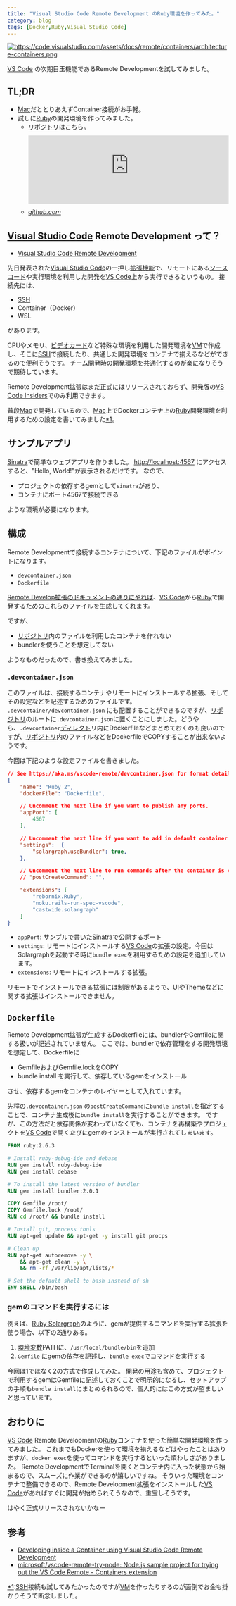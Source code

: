 ```yaml
---
title: "Visual Studio Code Remote Development のRuby環境を作ってみた。"
category: blog
tags: [Docker,Ruby,Visual Studio Code]
---
```

<p><a href="https://code.visualstudio.com/assets/docs/remote/containers/architecture-containers.png" class="http-image" target="_blank"><img src="https://code.visualstudio.com/assets/docs/remote/containers/architecture-containers.png" class="http-image" alt="https://code.visualstudio.com/assets/docs/remote/containers/architecture-containers.png"></a></p>

<p><a class="keyword" href="http://d.hatena.ne.jp/keyword/VS%20Code">VS Code</a> の次期目玉機能であるRemote Developmentを試してみました。</p>

<h2>TL;DR</h2>

<ul>
<li><a class="keyword" href="http://d.hatena.ne.jp/keyword/Mac">Mac</a>だととりあえずContainer接続がお手軽。</li>
<li>試しに<a class="keyword" href="http://d.hatena.ne.jp/keyword/Ruby">Ruby</a>の開発環境を作ってみました。

<ul>
<li><a class="keyword" href="http://d.hatena.ne.jp/keyword/%A5%EA%A5%DD%A5%B8%A5%C8%A5%EA">リポジトリ</a>はこちら。</li>
<li><iframe src="https://hatenablog-parts.com/embed?url=https%3A%2F%2Fgithub.com%2Fsatoryu%2Fvscode-remote-try-ruby" title="satoryu/vscode-remote-try-ruby" class="embed-card embed-webcard" scrolling="no" frameborder="0" style="display: block; width: 100%; height: 155px; max-width: 500px; margin: 10px 0px;"></iframe><cite class="hatena-citation"><a href="https://github.com/satoryu/vscode-remote-try-ruby">github.com</a></cite></li>
</ul>
</li>
</ul>


<h2><a class="keyword" href="http://d.hatena.ne.jp/keyword/Visual%20Studio%20Code">Visual Studio Code</a> Remote Development って？</h2>

<ul>
<li><a href="https://code.visualstudio.com/docs/remote/remote-overview">Visual Studio Code Remote Development</a></li>
</ul>


<p>先日発表された<a class="keyword" href="http://d.hatena.ne.jp/keyword/Visual%20Studio%20Code">Visual Studio Code</a>の一押し<a class="keyword" href="http://d.hatena.ne.jp/keyword/%B3%C8%C4%A5%B5%A1%C7%BD">拡張機能</a>で、リモートにある<a class="keyword" href="http://d.hatena.ne.jp/keyword/%A5%BD%A1%BC%A5%B9%A5%B3%A1%BC%A5%C9">ソースコード</a>や実行環境を利用した開発を<a class="keyword" href="http://d.hatena.ne.jp/keyword/VS%20Code">VS Code</a>上から実行できるというもの。
接続先には、</p>

<ul>
<li><a class="keyword" href="http://d.hatena.ne.jp/keyword/SSH">SSH</a></li>
<li>Container（Docker）</li>
<li>WSL</li>
</ul>


<p>があります。</p>

<p>CPUやメモリ、<a class="keyword" href="http://d.hatena.ne.jp/keyword/%A5%D3%A5%C7%A5%AA%A5%AB%A1%BC%A5%C9">ビデオカード</a>など特殊な環境を利用した開発環境を<a class="keyword" href="http://d.hatena.ne.jp/keyword/VM">VM</a>で作成し、そこに<a class="keyword" href="http://d.hatena.ne.jp/keyword/SSH">SSH</a>で接続したり、共通した開発環境をコンテナで揃えるなどができるので便利そうです。
チーム開発時の開発環境を共<a class="keyword" href="http://d.hatena.ne.jp/keyword/%C4%CC%B2%BD">通化</a>するのが楽になりそうで期待しています。</p>

<p>Remote Development拡張はまだ正式にはリリースされておらず、開発版の<a href="https://code.visualstudio.com/insiders/">VS Code Insiders</a>でのみ利用できます。</p>

<p>普段<a class="keyword" href="http://d.hatena.ne.jp/keyword/Mac">Mac</a>で開発しているので、<a class="keyword" href="http://d.hatena.ne.jp/keyword/Mac">Mac</a>上でDockerコンテナ上の<a class="keyword" href="http://d.hatena.ne.jp/keyword/Ruby">Ruby</a>開発環境を利用するための設定を書いてみました<a href="#f-5a7b481c" name="fn-5a7b481c" title="SSH接続も試してみたかったのですがVMを作ったりするのが面倒でお金も掛かりそうで断念しました。">*1</a>。</p>

<h2>サンプルアプリ</h2>

<p><a class="keyword" href="http://d.hatena.ne.jp/keyword/Sinatra">Sinatra</a>で簡単なウェブアプリを作りました。
<a href="http://localhost:4567">http://localhost:4567</a> にアクセスすると、"Hello, World!"が表示されるだけです。
なので、</p>

<ul>
<li>プロジェクトの依存するgemとして<code>sinatra</code>があり、</li>
<li>コンテナにポート4567で接続できる</li>
</ul>


<p>ような環境が必要になります。</p>

<h2>構成</h2>

<p>Remote Developmentで接続するコンテナについて、下記のファイルがポイントになります。</p>

<ul>
<li><code>devcontainer.json</code></li>
<li><code>Dockerfile</code></li>
</ul>


<p><a href="https://code.visualstudio.com/docs/remote/containers#_configuration-edit-loop">Remote Develop拡張のドキュメントの通りにやれば</a>、<a class="keyword" href="http://d.hatena.ne.jp/keyword/VS%20Code">VS Code</a>から<a class="keyword" href="http://d.hatena.ne.jp/keyword/Ruby">Ruby</a>で開発するためのこれらのファイルを生成してくれます。</p>

<p>ですが、</p>

<ul>
<li><a class="keyword" href="http://d.hatena.ne.jp/keyword/%A5%EA%A5%DD%A5%B8%A5%C8%A5%EA">リポジトリ</a>内のファイルを利用したコンテナを作れない</li>
<li>bundlerを使うことを想定してない</li>
</ul>


<p>ようなものだったので、書き換えてみました。</p>

<h3><code>.devcontainer.json</code></h3>

<p>このファイルは、接続するコンテナやリモートにインストールする拡張、そしてその設定などを記述するためのファイルです。
<code>.devcontainer/devcontainer.json</code> にも配置することができるのですが、<a class="keyword" href="http://d.hatena.ne.jp/keyword/%A5%EA%A5%DD%A5%B8%A5%C8%A5%EA">リポジトリ</a>のルートに<code>.devcontainer.json</code>に置くことにしました。どうやら、<code>.devcontainer</code><a class="keyword" href="http://d.hatena.ne.jp/keyword/%A5%C7%A5%A3%A5%EC%A5%AF%A5%C8">ディレクト</a>リ内にDockerfileなどまとめておくのも良いのですが、<a class="keyword" href="http://d.hatena.ne.jp/keyword/%A5%EA%A5%DD%A5%B8%A5%C8%A5%EA">リポジトリ</a>内のファイルなどをDockerfileでCOPYすることが出来ないようです。</p>

<p>今回は下記のような設定ファイルを書きました。</p>

```json
// See https://aka.ms/vscode-remote/devcontainer.json for format details.
{
    "name": "Ruby 2",
    "dockerFile": "Dockerfile",

    // Uncomment the next line if you want to publish any ports.
    "appPort": [
        4567
    ],

    // Uncomment the next line if you want to add in default container specific settings.json values
    "settings":  {
        "solargraph.useBundler": true,
    },

    // Uncomment the next line to run commands after the container is created.
    // "postCreateCommand": "",

    "extensions": [
        "rebornix.Ruby",
        "noku.rails-run-spec-vscode",
        "castwide.solargraph"
    ]
}
```

<ul>
<li><code>appPort</code>: サンプルで書いた<a class="keyword" href="http://d.hatena.ne.jp/keyword/Sinatra">Sinatra</a>で公開するポート</li>
<li><code>settings</code>: リモートにインストールする<a class="keyword" href="http://d.hatena.ne.jp/keyword/VS%20Code">VS Code</a>の拡張の設定。今回はSolargraphを起動する時に<code>bundle exec</code>を利用するための設定を追加しています。</li>
<li><code>extensions</code>: リモートにインストールする拡張。</li>
</ul>


<p>リモートでインストールできる拡張には制限があるようで、UIやThemeなどに関する拡張はインストールできません。</p>

<h2><code>Dockerfile</code></h2>

<p>Remote Development拡張が生成するDockerfileには、bundlerやGemfileに関する扱いが記述されていません。
ここでは、bundlerで依存管理をする開発環境を想定して、Dockerfileに</p>

<ul>
<li>GemfileおよびGemfile.lockをCOPY</li>
<li>bundle install を実行して、依存しているgemをインストール</li>
</ul>


<p>させ、依存するgemをコンテナのレイヤーとして入れています。</p>

<p>先程の<code>.devcontainer.json</code> の<code>postCreateCommand</code>に<code>bundle install</code>を指定することで、コンテナ生成後に<code>bundle install</code>を実行することができます。
ですが、この方法だと依存関係が変わっていなくても、コンテナを再構築やプロジェクトを<a class="keyword" href="http://d.hatena.ne.jp/keyword/VS%20Code">VS Code</a>で開くたびにgemのインストールが実行されてしまいます。</p>

```dockerfile
FROM ruby:2.6.3

# Install ruby-debug-ide and debase
RUN gem install ruby-debug-ide
RUN gem install debase

# To install the latest version of bundler
RUN gem install bundler:2.0.1

COPY Gemfile /root/
COPY Gemfile.lock /root/
RUN cd /root/ && bundle install

# Install git, process tools
RUN apt-get update && apt-get -y install git procps

# Clean up
RUN apt-get autoremove -y \
    && apt-get clean -y \
    && rm -rf /var/lib/apt/lists/*

# Set the default shell to bash instead of sh
ENV SHELL /bin/bash
```

<h3>gemのコマンドを実行するには</h3>

<p>例えば、<a href="https://marketplace.visualstudio.com/items?itemName=castwide.solargraph">Ruby Solargraph</a>のように、gemが提供するコマンドを実行する拡張を使う場合、以下の2通りある。</p>

<ol>
<li><a class="keyword" href="http://d.hatena.ne.jp/keyword/%B4%C4%B6%AD%CA%D1%BF%F4">環境変数</a>PATHに、<code>/usr/local/bundle/bin</code>を追加</li>
<li><code>Gemfile</code> にgemの依存を記述し、<code>bundle exec</code>でコマンドを実行する</li>
</ol>


<p>今回は1ではなく2の方式で作成してみた。
開発の用途も含めて、プロジェクトで利用するgemはGemfileに記述しておくことで明示的になるし、セットアップの手順も<code>bundle install</code>にまとめられるので、個人的にはこの方式が望ましいと思っています。</p>

<h2>おわりに</h2>

<p><a class="keyword" href="http://d.hatena.ne.jp/keyword/VS%20Code">VS Code</a> Remote Developmentの<a class="keyword" href="http://d.hatena.ne.jp/keyword/Ruby">Ruby</a>コンテナを使った簡単な開発環境を作ってみました。
これまでもDockerを使って環境を揃えるなどはやったことはありますが、<code>docker exec</code>を使ってコマンドを実行するといった煩わしさがありました。
Remote DevelopmentでTerminalを開くとコンテナ内に入った状態から始まるので、スムーズに作業ができるのが嬉しいですね。
そういった環境をコンテナで整備できるので、Remote Development拡張をインストールした<a class="keyword" href="http://d.hatena.ne.jp/keyword/VS%20Code">VS Code</a>があればすぐに開発が始められそうなので、重宝しそうです。</p>

<p>はやく正式リリースされないかなー</p>

<h2>参考</h2>

<ul>
<li><a href="https://code.visualstudio.com/docs/remote/containers">Developing inside a Container using Visual Studio Code Remote Development</a></li>
<li><a href="https://github.com/microsoft/vscode-remote-try-node">microsoft/vscode-remote-try-node: Node.js sample project for trying out the VS Code Remote - Containers extension</a></li>
</ul>

<div class="footnote">
<p class="footnote"><a href="#fn-5a7b481c" name="f-5a7b481c" class="footnote-number">*1</a><span class="footnote-delimiter">:</span><span class="footnote-text"><a class="keyword" href="http://d.hatena.ne.jp/keyword/SSH">SSH</a>接続も試してみたかったのですが<a class="keyword" href="http://d.hatena.ne.jp/keyword/VM">VM</a>を作ったりするのが面倒でお金も掛かりそうで断念しました。</span></p>
</div>
